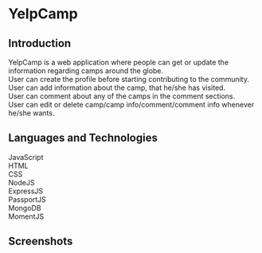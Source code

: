 # YelpCamp

## Introduction

YelpCamp is a web application where people can get or update the information regarding camps around the globe.\
User can create the profile before starting contributing to the community.\
User can add information about the camp, that he/she has visited.\
User can comment about any of the camps in the comment sections.\
User can edit or delete camp/camp info/comment/comment info whenever he/she wants.

## Languages and Technologies

JavaScript\
HTML\
CSS\
NodeJS\
ExpressJS\
PassportJS\
MongoDB\
MomentJS

## Screenshots

